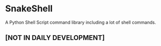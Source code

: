 # SnakeShell
A Python Shell Script command library including a lot of shell commands.

## **[NOT IN DAILY DEVELOPMENT]**
